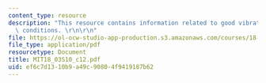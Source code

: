 ```yaml
---
content_type: resource
description: "This resource contains information related to good vibrations and damping\
  \ conditions. \r\n\r\n"
file: https://ol-ocw-studio-app-production.s3.amazonaws.com/courses/18-03-differential-equations-spring-2010/ef6c7d1310b9a49c90804f9419187b62_MIT18_03S10_c12.pdf
file_type: application/pdf
resourcetype: Document
title: MIT18_03S10_c12.pdf
uid: ef6c7d13-10b9-a49c-9080-4f9419187b62
---
```

